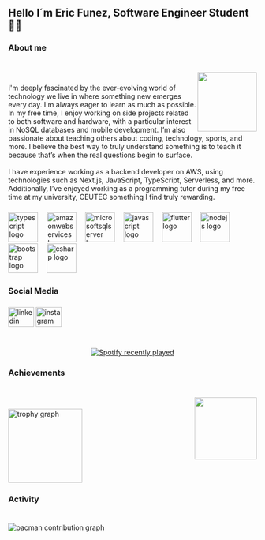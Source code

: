 <h2 align="left">Hello I´m Eric Funez, Software Engineer Student 👾😎</h2>

###

<h3 align="left">About me</h3>

###

<br clear="both">

<img align="right" height="120" src="https://media.tenor.com/Lu3ZB5FTDdwAAAAi/duong2.gif"  />

###

<p align="left">I'm deeply fascinated by the ever-evolving world of technology we live in where something new emerges every day. I'm always eager to learn as much as possible. In my free time, I enjoy working on side projects related to both software and hardware, with a particular interest in NoSQL databases and mobile development. I’m also passionate about teaching others about coding, technology, sports, and more. I believe the best way to truly understand something is to teach it because that’s when the real questions begin to surface.<br><br>I have experience working as a backend developer on AWS, using technologies such as Next.js, JavaScript, TypeScript, Serverless, and more. Additionally, I’ve enjoyed working as a programming tutor during my free time at my university, CEUTEC something I find truly rewarding.</p>

###

<div align="left">
  <img src="https://skillicons.dev/icons?i=ts" height="60" alt="typescript logo"  />
  <img width="10" />
  <img src="https://skillicons.dev/icons?i=aws" height="60" alt="amazonwebservices logo"  />
  <img width="10" />
  <img src="https://cdn.jsdelivr.net/gh/devicons/devicon/icons/microsoftsqlserver/microsoftsqlserver-plain.svg" height="60" alt="microsoftsqlserver logo"  />
  <img width="10" />
  <img src="https://cdn.jsdelivr.net/gh/devicons/devicon/icons/javascript/javascript-original.svg" height="60" alt="javascript logo"  />
  <img width="10" />
  <img src="https://cdn.jsdelivr.net/gh/devicons/devicon/icons/flutter/flutter-original.svg" height="60" alt="flutter logo"  />
  <img width="10" />
  <img src="https://cdn.jsdelivr.net/gh/devicons/devicon/icons/nodejs/nodejs-original.svg" height="60" alt="nodejs logo"  />
  <img width="10" />
  <img src="https://cdn.jsdelivr.net/gh/devicons/devicon/icons/bootstrap/bootstrap-original.svg" height="60" alt="bootstrap logo"  />
  <img width="10" />
  <img src="https://cdn.jsdelivr.net/gh/devicons/devicon/icons/csharp/csharp-original.svg" height="60" alt="csharp logo"  />
</div>

###

<h3 align="left">Social Media</h3>

###

<div align="left">
  <img src="https://raw.githubusercontent.com/maurodesouza/profile-readme-generator/master/src/assets/icons/social/linkedin/default.svg" width="52" height="40" alt="linkedin logo"  />
  <img src="https://raw.githubusercontent.com/maurodesouza/profile-readme-generator/master/src/assets/icons/social/instagram/default.svg" width="52" height="40" alt="instagram logo"  />
</div>

###

<br clear="both">

<div align="center">
  <a href="https://open.spotify.com/user/funezbits">
    <img src="https://spotify-recently-played-readme.vercel.app/api?user=funezbits&count=4" alt="Spotify recently played"  />
  </a>
</div>

###

<h3 align="left">Achievements</h3>

###

<br clear="both">

<img align="right" height="126" src="https://media1.tenor.com/m/CpX_cnkbAekAAAAC/penguins-cheese.gif"  />

###

<div align="left">
  <img src="https://github-profile-trophy.vercel.app?username=EricFXZ&theme=dracula&column=-1&row=1&margin-w=8&margin-h=8&no-bg=false&no-frame=false&order=4" height="150" alt="trophy graph"  />
</div>

###

<h3 align="left">Activity</h3>

###

<br clear="both">

<picture>
  <source media="(prefers-color-scheme: dark)" srcset="https://raw.githubusercontent.com/EricFXZ/EricFXZ/output/pacman-contribution-graph-dark.svg">
  <source media="(prefers-color-scheme: light)" srcset="https://raw.githubusercontent.com/EricFXZ/EricFXZ/output/pacman-contribution-graph.svg">
  <img alt="pacman contribution graph" src="https://raw.githubusercontent.com/EricFXZ/EricFXZ/output/pacman-contribution-graph.svg">
</picture>

###
